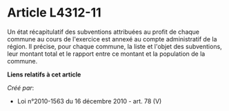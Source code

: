 # Article L4312-11

Un état récapitulatif des subventions attribuées au profit de chaque commune au cours de l'exercice est annexé au compte
administratif de la région. Il précise, pour chaque commune, la liste et l'objet des subventions, leur montant total et le
rapport entre ce montant et la population de la commune.

**Liens relatifs à cet article**

_Créé par_:

  - Loi n°2010-1563 du 16 décembre 2010 - art. 78 (V)
